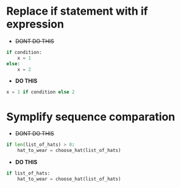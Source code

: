 # **Replace if statement with if expression**
* ~~DONT DO THIS~~
```python
if condition:
    x = 1
else:
    x = 2
```
* **DO THIS**
```python
x = 1 if condition else 2
```

# **Symplify sequence comparation**
* ~~DONT DO THIS~~
```python
if len(list_of_hats) > 0:
    hat_to_wear = choose_hat(list_of_hats)
```
* **DO THIS**
```python
if list_of_hats:
    hat_to_wear = choose_hat(list_of_hats)
```
